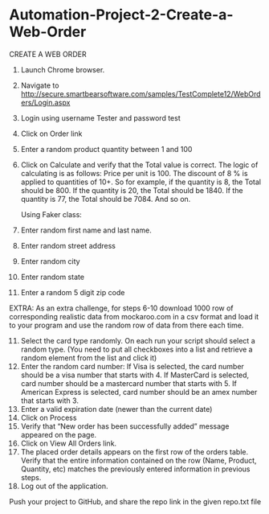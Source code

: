 # Automation-Project-2-Create-a-Web-Order
CREATE A WEB ORDER


1. Launch Chrome browser.
2. Navigate to http://secure.smartbearsoftware.com/samples/TestComplete12/WebOrders/Login.aspx
3. Login using username Tester and password test
4. Click on Order link
5. Enter a random product quantity between 1 and 100
6. Click on Calculate and verify that the Total value is correct. 
   The logic of calculating is as follows:
   Price per unit is 100.  The discount of 8 % is applied to quantities of 10+.
   So for example, if the quantity is 8, the Total should be 800.
   If the quantity is 20, the Total should be 1840.
   If the quantity is 77, the Total should be 7084. And so on.

   Using Faker class:
6. Enter random first name and last name.
7. Enter random street address
8. Enter random city
9. Enter random state
10. Enter a random 5 digit zip code

EXTRA: As an extra challenge, for steps 6-10 download 1000 row of corresponding realistic data from mockaroo.com in a csv format and load it to your program and use the random row of data from there each time. 

11. Select the card type randomly. On each run your script should select a random type. (You need to put all checkboxes into a list and retrieve a random element from the list and click it)
12. Enter the random card number: 
      If Visa is selected, the card number should be a visa number that starts with 4.
      If MasterCard is selected, card number should be a mastercard number that starts with 5.
      If American Express is selected, card number should be an amex number that starts with 3.
13. Enter a valid expiration date (newer than the current date)
14. Click on Process
15. Verify that “New order has been successfully added” message appeared on the page.
16. Click on View All Orders link.
17. The placed order details appears on the first row of the orders table. Verify that the entire information contained on the row (Name, Product, Quantity, etc) matches the previously entered information in previous steps.
18. Log out of the application.

Push your project to GitHub, and share the repo link in the given repo.txt file
